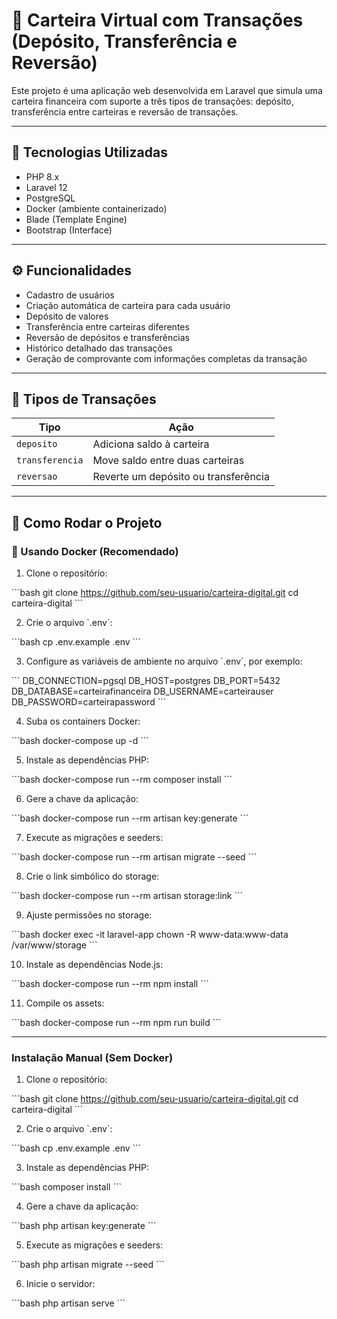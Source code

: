 
# 💸 Carteira Virtual com Transações (Depósito, Transferência e Reversão)

Este projeto é uma aplicação web desenvolvida em Laravel que simula uma carteira financeira com suporte a três tipos de transações: depósito, transferência entre carteiras e reversão de transações.

---

## 🚀 Tecnologias Utilizadas

- PHP 8.x  
- Laravel 12  
- PostgreSQL  
- Docker (ambiente containerizado)  
- Blade (Template Engine)  
- Bootstrap (Interface)  

---

## ⚙️ Funcionalidades

- Cadastro de usuários  
- Criação automática de carteira para cada usuário  
- Depósito de valores  
- Transferência entre carteiras diferentes  
- Reversão de depósitos e transferências  
- Histórico detalhado das transações  
- Geração de comprovante com informações completas da transação  

---

## 🧾 Tipos de Transações

| Tipo            | Ação                                     |
|-----------------|------------------------------------------|
| `deposito`      | Adiciona saldo à carteira                |
| `transferencia` | Move saldo entre duas carteiras          |
| `reversao`      | Reverte um depósito ou transferência     |

---

## 📄 Como Rodar o Projeto

### 🐳 Usando Docker (Recomendado)

1. Clone o repositório:

\`\`\`bash
git clone https://github.com/seu-usuario/carteira-digital.git
cd carteira-digital
\`\`\`

2. Crie o arquivo \`.env\`:

\`\`\`bash
cp .env.example .env
\`\`\`

3. Configure as variáveis de ambiente no arquivo \`.env\`, por exemplo:

\`\`\`
DB_CONNECTION=pgsql
DB_HOST=postgres
DB_PORT=5432
DB_DATABASE=carteirafinanceira
DB_USERNAME=carteirauser
DB_PASSWORD=carteirapassword
\`\`\`

4. Suba os containers Docker:

\`\`\`bash
docker-compose up -d
\`\`\`

5. Instale as dependências PHP:

\`\`\`bash
docker-compose run --rm composer install
\`\`\`

6. Gere a chave da aplicação:

\`\`\`bash
docker-compose run --rm artisan key:generate
\`\`\`

7. Execute as migrações e seeders:

\`\`\`bash
docker-compose run --rm artisan migrate --seed
\`\`\`

8. Crie o link simbólico do storage:

\`\`\`bash
docker-compose run --rm artisan storage:link
\`\`\`

9. Ajuste permissões no storage:

\`\`\`bash
docker exec -it laravel-app chown -R www-data:www-data /var/www/storage
\`\`\`

10. Instale as dependências Node.js:

\`\`\`bash
docker-compose run --rm npm install
\`\`\`

11. Compile os assets:

\`\`\`bash
docker-compose run --rm npm run build
\`\`\`

---

### Instalação Manual (Sem Docker)

1. Clone o repositório:

\`\`\`bash
git clone https://github.com/seu-usuario/carteira-digital.git
cd carteira-digital
\`\`\`

2. Crie o arquivo \`.env\`:

\`\`\`bash
cp .env.example .env
\`\`\`

3. Instale as dependências PHP:

\`\`\`bash
composer install
\`\`\`

4. Gere a chave da aplicação:

\`\`\`bash
php artisan key:generate
\`\`\`

5. Execute as migrações e seeders:

\`\`\`bash
php artisan migrate --seed
\`\`\`

6. Inicie o servidor:

\`\`\`bash
php artisan serve
\`\`\`

